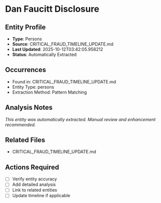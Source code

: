 # Dan Faucitt Disclosure

## Entity Profile
- **Type**: Persons
- **Source**: CRITICAL_FRAUD_TIMELINE_UPDATE.md
- **Last Updated**: 2025-10-12T03:42:05.958212
- **Status**: Automatically Extracted

## Occurrences
- Found in: CRITICAL_FRAUD_TIMELINE_UPDATE.md
- Entity Type: persons
- Extraction Method: Pattern Matching

## Analysis Notes
*This entity was automatically extracted. Manual review and enhancement recommended.*

## Related Files
- CRITICAL_FRAUD_TIMELINE_UPDATE.md

## Actions Required
- [ ] Verify entity accuracy
- [ ] Add detailed analysis
- [ ] Link to related entities
- [ ] Update timeline if applicable
